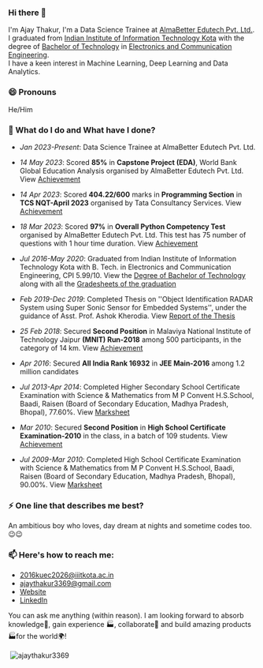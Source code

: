 ### Hi there 👋

I'm Ajay Thakur, I'm a Data Science Trainee at [AlmaBetter Edutech Pvt. Ltd.](https://www.almabetter.com/). I graduated from [Indian Institute of Information Technology Kota](https://iiitkota.ac.in/) with the degree of [Bachelor of Technology](https://ajaythakur3369.github.io/documents/Degree_of_Bachelor_of_Technology.pdf) in [Electronics and Communication Engineering](https://files.iiitkota.ac.in/pdf/ECE_UG_Syllabus_2021_New.pdf).  
I have a keen interest in Machine Learning, Deep Learning and Data Analytics.

### 😄 Pronouns
He/Him

### 🌱 What do I do and What have I done? 

- *Jan 2023-Present*: Data Science Trainee at AlmaBetter Edutech Pvt. Ltd.

- *14 May 2023*: Scored **85%** in **Capstone Project (EDA)**, World Bank Global Education Analysis organised by AlmaBetter Edutech Pvt. Ltd. View [Achievement](https://certificates.almabetter.com/en/verify/00109211078827)

- *14 Apr 2023*: Scored **404.22/600** marks in **Programming Section** in **TCS NQT-April 2023** organised by Tata Consultancy Services. View [Achievement](https://ajaythakur3369.github.io/documents/TCS_NQT_IT_Score_Card.pdf)

- *18 Mar 2023*: Scored **97%** in **Overall Python Competency Test** organised by AlmaBetter Edutech Pvt. Ltd. This test has 75 number of questions with 1 hour time duration. View [Achievement](https://certificates.almabetter.com/en/verify/76287277015751) 
  
 - *Jul 2016-May 2020*: Graduated from Indian Institute of Information Technology Kota with B. Tech. in Electronics and Communication Engineering, CPI 5.99/10. View the [Degree of Bachelor
of Technology](https://ajaythakur3369.github.io/documents/Degree_of_Bachelor_of_Technology.pdf) along with all the [Gradesheets of the  graduation](https://ajaythakur3369.github.io/documents/Gradesheets_of_the_graduation.pdf)

 - *Feb 2019-Dec 2019*: Completed Thesis on ''Object Identification RADAR System using Super Sonic Sensor for Embedded Systems'', under the guidance of Asst. Prof. Ashok Kherodia. View  [Report of the Thesis](https://ajaythakur3369.github.io/documents/Thesis_Report_of_Bachelor_of_Technology.pdf)

- *25 Feb 2018*: Secured **Second Position** in Malaviya National Institute of Technology Jaipur **(MNIT) Run-2018** among 500 participants, in the category of 14 km. View [Achievement](https://ajaythakur3369.github.io/documents/MNIT_Run_2018_Achievement.pdf)

- *Apr 2016*: Secured **All India Rank 16932** in **JEE Main-2016** among 1.2 million candidates

- *Jul 2013-Apr 2014*: Completed Higher Secondary School Certificate Examination with Science & Mathematics from M P Convent H.S.School, Baadi, Raisen (Board of Secondary Education, Madhya Pradesh, Bhopal), 77.60%. View [Marksheet](https://ajaythakur3369.github.io/documents/Higher_Secondary_School_Certificate_Examination.pdf) 

- *Mar 2010*: Secured **Second Position** in **High School Certificate Examination-2010** in the class, in a batch of 109 students. View [Achievement](https://ajaythakur3369.github.io/documents/High_School_Certificate_Examination.pdf) 

- *Jul 2009-Mar 2010*: Completed High School Certificate Examination with Science & Mathematics from M P Convent H.S.School, Baadi, Raisen (Board of Secondary Education, Madhya Pradesh, Bhopal), 90.00%. View [Marksheet](https://ajaythakur3369.github.io/documents/High_School_Certificate_Examination.pdf)

### ⚡ One line that describes me best? 
An ambitious boy who loves, day dream at nights and sometime codes too.😉😉

### 📫 Here's how to reach me:  

- [2016kuec2026@iiitkota.ac.in](mailto:2016kuec2026@iiitkota.ac.in)
- [ajaythakur3369@gmail.com](mailto:ajaythakur3369@gmail.com)
- [Website](https://ajaythakur3369.github.io/) 
- [LinkedIn](https://www.linkedin.com/in/ajay-thakur-b51359265/) 

You can ask me anything (within reason). I am looking forward to absorb knowledge🧠, gain experience 🏭, collaborate🤝 and build amazing products 🏭for the world🌍!

<p>&nbsp;<img align="center" src="https://github-readme-stats.vercel.app/api?username=ajaythakur3369&show_icons=true&locale=en" alt="ajaythakur3369" /></p>

<!--
**ajaythakur3369/ajaythakur3369** is a ✨ _special_ ✨ repository because its `README.md` (this file) appears on your GitHub profile.

Here are some ideas to get you started:

- 🔭 I’m currently working on ...
- 🌱 I’m currently learning ...
- 👯 I’m looking to collaborate on ...
- 🤔 I’m looking for help with ...
- 💬 Ask me about ...
- 📫 How to reach me: ...
- 😄 Pronouns: ...
- ⚡ Fun fact: ...
-->
